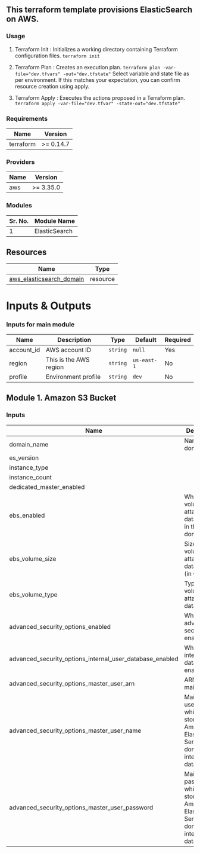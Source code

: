 ## This terraform template provisions ElasticSearch on AWS.

### Usage
1. Terraform Init : Initializes a working directory containing Terraform configuration files.
	`terraform init`
	
2. Terraform Plan : Creates an execution plan.
	`terraform plan -var-file="dev.tfvars" -out="dev.tfstate"`
	 Select variable and state file as per environment. If this matches your expectation, you can confirm resource creation using apply.
	
3. Terraform Apply : Executes the actions proposed in a Terraform plan.
    `terraform apply -var-file="dev.tfvar" -state-out="dev.tfstate"`
	
### Requirements

| Name | Version |
|------|---------|
| terraform | >= 0.14.7 |

### Providers

| Name | Version |
|------|---------|
| aws | >= 3.35.0 |

### Modules

| Sr. No. | Module Name             |
|---------|-------------------------|            
| 1       | ElasticSearch                |

## Resources

| Name | Type |
|------|------|
| [aws_elasticsearch_domain](https://registry.terraform.io/providers/hashicorp/aws/latest/docs/resources/elasticsearch_domain) | resource |

# Inputs & Outputs

### Inputs for main module

| Name | Description | Type | Default | Required |
|------|-------------|------|---------|----------|
| account_id | AWS account ID | `string` | `null` | Yes |
| region | This is the AWS region | `string` | `us-east-1` | No |
| profile | Environment profile | `string` | `dev` | No |

## Module 1. Amazon S3 Bucket

### Inputs

| Name | Description | Type | Default | Required |
|------|-------------|------|---------|----------|
| domain_name | Name of the domain | `string` | `null` | Yes |
| es_version |  | `string` | `null` | Yes |
| instance_type |  | `string` | `null` | Yes |
| instance_count |  | `string` | `null` | Yes |
| dedicated_master_enabled |  | `bool` | `false` | No |
| ebs_enabled | Whether EBS volumes are attached to data nodes in the domain | `bool` | `true` | No |
| ebs_volume_size | Size of EBS volumes attached to data nodes (in GiB) | `string` | `50` | No |
| ebs_volume_type | Type of EBS volumes attached to data nodes | `string` | `gp2` | No |
| advanced_security_options_enabled |  Whether advanced security is enabled.  | `bool` | `false` | No |
| advanced_security_options_internal_user_database_enabled | Whether the internal user database is enabled | `string` | `false` | No |
| advanced_security_options_master_user_arn | ARN for the main user | `string` | `null` | No |
| advanced_security_options_master_user_name | Main user's username, which is stored in the Amazon Elasticsearch Service domain's internal database | `string` | `null` | Yes |
| advanced_security_options_master_user_password | Main user's password, which is stored in the Amazon Elasticsearch Service domain's internal database | `string` | `null` | Yes |

